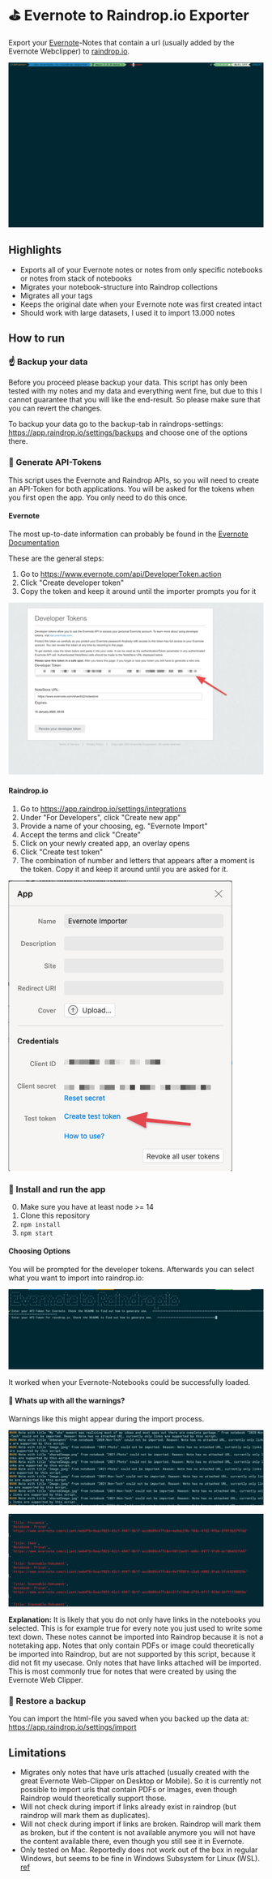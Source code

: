 # ⛳️ Evernote to Raindrop.io Exporter

Export your [Evernote](https://evernote.com)-Notes that contain a url (usually added by the Evernote Webclipper) to [raindrop.io](https://raindrop.io).

![program flow](./docs/program_flow.gif)

## Highlights

- Exports all of your Evernote notes or notes from only specific notebooks or notes from stack of notebooks
- Migrates your notebook-structure into Raindrop collections
- Migrates all your tags
- Keeps the original date when your Evernote note was first created intact
- Should work with large datasets, I used it to import 13.000 notes

## How to run

### ☝️ Backup your data

Before you proceed please backup your data. This script has only been tested with my notes and my data and everything went fine, but due to this I cannot guarantee that you will like the end-result. So please make sure that you can revert the changes.

To backup your data go to the backup-tab in raindrops-settings: https://app.raindrop.io/settings/backups and choose one of the options there.

### 🧐 Generate API-Tokens

This script uses the Evernote and Raindrop APIs, so you will need to create an API-Token for both applications. You will be asked for the tokens when you first open the app. You only need to do this once.

#### Evernote

The most up-to-date information can probably be found in the [Evernote Documentation](https://dev.evernote.com/doc/articles/dev_tokens.php)

These are the general steps:

1. Go to https://www.evernote.com/api/DeveloperToken.action
2. Click "Create developer token"
3. Copy the token and keep it around until the importer prompts you for it

![Evernote token](./docs/en_developer_token.png)

#### Raindrop.io

1. Go to https://app.raindrop.io/settings/integrations
2. Under "For Developers", click "Create new app"
3. Provide a name of your choosing, eg. "Evernote Import"
4. Accept the terms and click "Create"
5. Click on your newly created app, an overlay opens
6. Click "Create test token"
7. The combination of number and letters that appears after a moment is the token. Copy it and keep it around until you are asked for it.

![Raindrop Token](./docs/rd_create_test_token.png)

### 💯 Install and run the app

0. Make sure you have at least node >= 14
1. Clone this repository
2. `npm install`
3. `npm start`

#### Choosing Options

You will be prompted for the developer tokens. Afterwards you can select what you want to import into raindrop.io:

![Token Entry Dialog](./docs/token-entry-dialog.png)

It worked when your Evernote-Notebooks could be successfully loaded.

#### 🚨 Whats up with all the warnings?

Warnings like this might appear during the import process.

![warnings](./docs/warnings.png)

![warnings_2](./docs/warnings_2.png)

**Explanation:** It is likely that you do not only have links in the notebooks you selected. This is for example true for every note you just used to write some text down. These notes cannot be imported into Raindrop because it is not a notetaking app. Notes that only contain PDFs or image could theoretically be imported into Raindrop, but are not supported by this script, because it did not fit my usecase. Only notes that have links attached will be imported. This is most commonly true for notes that were created by using the Evernote Web Clipper.

### 🤕 Restore a backup

You can import the html-file you saved when you backed up the data at: https://app.raindrop.io/settings/import

## Limitations

- Migrates only notes that have urls attached (usually created with the great Evernote Web-Clipper on Desktop or Mobile). So it is currently not possible to import urls that contain PDFs or Images, even though Raindrop would theoretically support those.
- Will not check during import if links already exist in raindrop (but raindrop will mark them as duplicates).
- Will not check during import if links are broken. Raindrop will mark them as broken, but if the content is not available anymore you will not have the content available there, even though you still see it in Evernote.
- Only tested on Mac. Reportedly does not work out of the box in regular Windows, but seems to be fine in Windows Subsystem for Linux (WSL). [ref](https://github.com/luhmann/evernote-to-raindrop-exporter/issues/1) 
